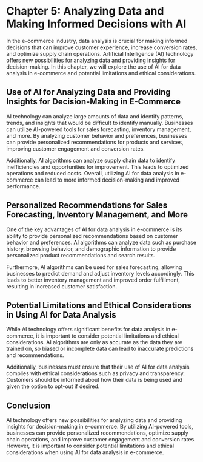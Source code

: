 Chapter 5: Analyzing Data and Making Informed Decisions with AI
===============================================================

In the e-commerce industry, data analysis is crucial for making informed decisions that can improve customer experience, increase conversion rates, and optimize supply chain operations. Artificial Intelligence (AI) technology offers new possibilities for analyzing data and providing insights for decision-making. In this chapter, we will explore the use of AI for data analysis in e-commerce and potential limitations and ethical considerations.

Use of AI for Analyzing Data and Providing Insights for Decision-Making in E-Commerce
-------------------------------------------------------------------------------------

AI technology can analyze large amounts of data and identify patterns, trends, and insights that would be difficult to identify manually. Businesses can utilize AI-powered tools for sales forecasting, inventory management, and more. By analyzing customer behavior and preferences, businesses can provide personalized recommendations for products and services, improving customer engagement and conversion rates.

Additionally, AI algorithms can analyze supply chain data to identify inefficiencies and opportunities for improvement. This leads to optimized operations and reduced costs. Overall, utilizing AI for data analysis in e-commerce can lead to more informed decision-making and improved performance.

Personalized Recommendations for Sales Forecasting, Inventory Management, and More
----------------------------------------------------------------------------------

One of the key advantages of AI for data analysis in e-commerce is its ability to provide personalized recommendations based on customer behavior and preferences. AI algorithms can analyze data such as purchase history, browsing behavior, and demographic information to provide personalized product recommendations and search results.

Furthermore, AI algorithms can be used for sales forecasting, allowing businesses to predict demand and adjust inventory levels accordingly. This leads to better inventory management and improved order fulfillment, resulting in increased customer satisfaction.

Potential Limitations and Ethical Considerations in Using AI for Data Analysis
------------------------------------------------------------------------------

While AI technology offers significant benefits for data analysis in e-commerce, it is important to consider potential limitations and ethical considerations. AI algorithms are only as accurate as the data they are trained on, so biased or incomplete data can lead to inaccurate predictions and recommendations.

Additionally, businesses must ensure that their use of AI for data analysis complies with ethical considerations such as privacy and transparency. Customers should be informed about how their data is being used and given the option to opt-out if desired.

Conclusion
----------

AI technology offers new possibilities for analyzing data and providing insights for decision-making in e-commerce. By utilizing AI-powered tools, businesses can provide personalized recommendations, optimize supply chain operations, and improve customer engagement and conversion rates. However, it is important to consider potential limitations and ethical considerations when using AI for data analysis in e-commerce.
